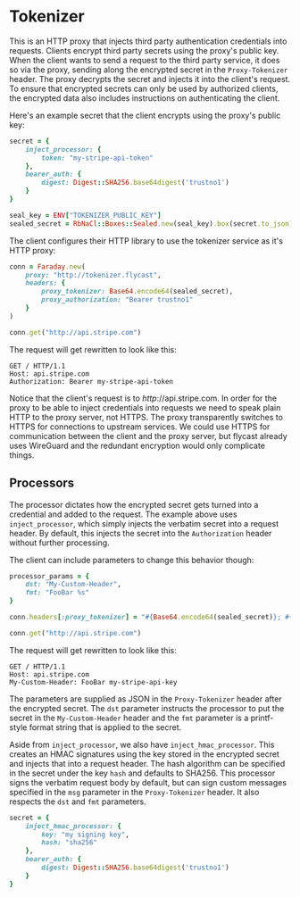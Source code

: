 # Tokenizer

This is an HTTP proxy that injects third party authentication credentials into requests. Clients encrypt third party secrets using the proxy's public key. When the client wants to send a request to the third party service, it does so via the proxy, sending along the encrypted secret in the `Proxy-Tokenizer` header. The proxy decrypts the secret and injects it into the client's request. To ensure that encrypted secrets can only be used by authorized clients, the encrypted data also includes instructions on authenticating the client. 

Here's an example secret that the client encrypts using the proxy's public key:

```ruby
secret = {
    inject_processor: {
        token: "my-stripe-api-token"
    },
    bearer_auth: {
        digest: Digest::SHA256.base64digest('trustno1')
    }
}

seal_key = ENV["TOKENIZER_PUBLIC_KEY"]
sealed_secret = RbNaCl::Boxes::Sealed.new(seal_key).box(secret.to_json)
```

The client configures their HTTP library to use the tokenizer service as it's HTTP proxy:

```ruby
conn = Faraday.new(
    proxy: "http://tokenizer.flycast", 
    headers: {
        proxy_tokenizer: Base64.encode64(sealed_secret),
        proxy_authorization: "Bearer trustno1"
    }
)

conn.get("http://api.stripe.com")
```

The request will get rewritten to look like this:

```http
GET / HTTP/1.1
Host: api.stripe.com
Authorization: Bearer my-stripe-api-token
```

Notice that the client's request is to _http_://api.stripe.com. In order for the proxy to be able to inject credentials into requests we need to speak plain HTTP to the proxy server, not HTTPS. The proxy transparently switches to HTTPS for connections to upstream services. We could use HTTPS for communication between the client and the proxy server, but flycast already uses WireGuard and the redundant encryption would only complicate things.

## Processors

The processor dictates how the encrypted secret gets turned into a credential and added to the request. The example above uses `inject_processor`, which simply injects the verbatim secret into a request header. By default, this injects the secret into the `Authorization` header without further processing.

The client can include parameters to change this behavior though:

```ruby
processor_params = {
    dst: "My-Custom-Header", 
    fmt: "FooBar %s"
}

conn.headers[:proxy_tokenizer] = "#{Base64.encode64(sealed_secret)}; #{processor_params.to_json}"

conn.get("http://api.stripe.com")
```

The request will get rewritten to look like this:

```http
GET / HTTP/1.1
Host: api.stripe.com
My-Custom-Header: FooBar my-stripe-api-key
```

The parameters are supplied as JSON in the `Proxy-Tokenizer` header after the encrypted secret. The `dst` parameter instructs the processor to put the secret in the `My-Custom-Header` header and the `fmt` parameter is a printf-style format string that is applied to the secret.

Aside from `inject_processor`, we also have `inject_hmac_processor`. This creates an HMAC signatures using the key stored in the encrypted secret and injects that into a request header. The hash algorithm can be specified in the secret under the key `hash` and defaults to SHA256. This processor signs the verbatim request body by default, but can sign custom messages specified in the `msg` parameter in the `Proxy-Tokenizer` header. It also respects the `dst` and `fmt` parameters.

```ruby
secret = {
    inject_hmac_processor: {
        key: "my signing key",
        hash: "sha256"
    },
    bearer_auth: {
        digest: Digest::SHA256.base64digest('trustno1')
    }
}
```